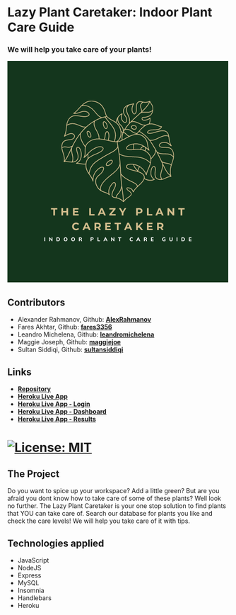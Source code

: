 # Lazy Plant Caretaker: Indoor Plant Care Guide
### We will help you take care of your plants!

![Lazy-Plant-Caretaker-Logo](./public/assets/images/logo)

## Contributors

* Alexander Rahmanov, Github: **[AlexRahmanov](https://github.com/AlexRahmanov)**
* Fares Akhtar, Github: **[fares3356](https://github.com/fares3356)**
* Leandro Michelena, Github: **[leandromichelena](https://github.com)**
* Maggie Joseph, Github: **[maggiejoe](https://github.com/maggiejoe)**
* Sultan Siddiqi, Github: **[sultansiddiqi](https://github.com/sultansiddiqi)**

## Links
* **[Repository](https://github.com/project02group12/lazy-plant-caretaker)**
* **[Heroku Live App](https://lazy-plant-caretaker.herokuapp.com/)**
* **[Heroku Live App - Login](https://lazy-plant-caretaker.herokuapp.com/login)**
* **[Heroku Live App - Dashboard](https://lazy-plant-caretaker.herokuapp.com/dashboard)**
* **[Heroku Live App - Results](https://lazy-plant-caretaker.herokuapp.com/results)**
# [![License: MIT](https://img.shields.io/badge/License-MIT-yellow.svg)](https://opensource.org/licenses/MIT)

## The Project

Do you want to spice up your workspace? Add a little green? But are you afraid you dont know how to take care of some of these plants? Well look no further. The Lazy Plant Caretaker is your one stop solution to find plants that YOU can take care of. Search our database for plants you like and check the care levels! We will help you take care of it with tips. 

## Technologies applied
* JavaScript
* NodeJS
* Express
* MySQL
* Insomnia
* Handlebars
* Heroku



